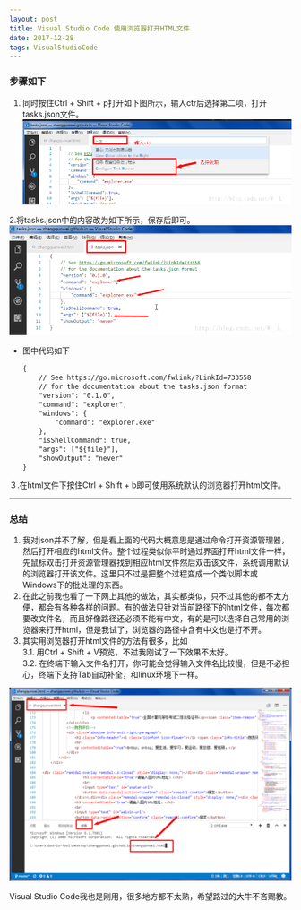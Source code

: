 ```yaml
---
layout: post
title: Visual Studio Code 使用浏览器打开HTML文件
date: 2017-12-28
tags: VisualStudioCode
---
```



### 步骤如下   
1. 同时按住Ctrl + Shift + p打开如下图所示，输入ctr后选择第二项，打开tasks.json文件。    
    ![这里写图片描述](/images/post/VisualStudioCode使用浏览器打开HTML文件/20170621214413467-1.png)   

2.将tasks.json中的内容改为如下所示，保存后即可。   
![这里写图片描述](/images/post/VisualStudioCode使用浏览器打开HTML文件/20170621214515922-2.png)   
* 图中代码如下     
    ```
    {
        // See https://go.microsoft.com/fwlink/?LinkId=733558
        // for the documentation about the tasks.json format
        "version": "0.1.0",
        "command": "explorer",
        "windows": {
            "command": "explorer.exe" 
        },
        "isShellCommand": true,
        "args": ["${file}"],
        "showOutput": "never"
    }        
    ```
３.在html文件下按住Ctrl + Shift + b即可使用系统默认的浏览器打开html文件。    

- - - - - - - - - - - - - - - - - - - - - - - -

### 总结      
1. 我对json并不了解，但是看上面的代码大概意思是通过命令打开资源管理器，然后打开相应的html文件。整个过程类似你平时通过界面打开html文件一样，先鼠标双击打开资源管理器找到相应html文件然后双击该文件，系统调用默认的浏览器打开该文件。这里只不过是把整个过程变成一个类似脚本或Windows下的批处理的东西。    
2. 在此之前我也看了一下网上其他的做法，其实都类似，只不过其他的都不太方便，都会有各种各样的问题。有的做法只针对当前路径下的html文件，每次都要改文件名，而且好像路径还必须不能有中文，有的是可以选择自己常用的浏览器来打开html，但是我试了，浏览器的路径中含有中文也是打不开。     
3. 其实用浏览器打开html文件的方法有很多，比如    
    3.1. 用Ctrl + Shift + V预览，不过我刚试了一下效果不太好。    
    3.2. 在终端下输入文件名打开，你可能会觉得输入文件名比较慢，但是不必担心，终端下支持Tab自动补全，和linux环境下一样。    

![这里写图片描述](/images/post/VisualStudioCode使用浏览器打开HTML文件/20170621222730544-3.png)

Visual Studio Code我也是刚用，很多地方都不太熟，希望路过的大牛不吝赐教。
